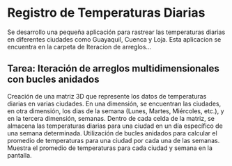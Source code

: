 #  Registro de Temperaturas Diarias

Se desarrollo una pequeña aplicación para rastrear las temperaturas diarias en diferentes ciudades como Guayaquil, Cuenca y Loja.
Esta aplicacion se encuentra en la carpeta de Iteracion de arreglos...

## Tarea: Iteración de arreglos multidimensionales con bucles anidados

Creación de una matriz 3D que represente los datos de temperaturas diarias en varias ciudades. En una dimensión, se encuentran las ciudades, en otra dimensión, los dias de la semana (Lunes, Martes, Miércoles, etc.), y en la tercera dimensión, semanas.
Dentro de cada celda de la matriz, se almacena las temperaturas diarias para una ciudad en un día específico de una semana determinada.
Utilización de bucles anidados para calcular el promedio de temperaturas para una ciudad por cada una de las semanas.
Muestra el promedio de temperaturas para cada ciudad y semana en la pantalla.
